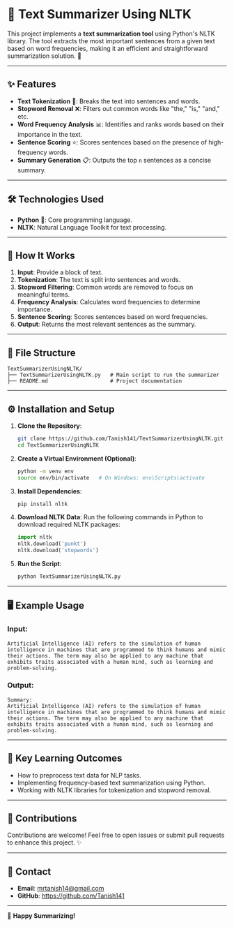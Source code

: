 # 📜 Text Summarizer Using NLTK

This project implements a **text summarization tool** using Python's NLTK library. The tool extracts the most important sentences from a given text based on word frequencies, making it an efficient and straightforward summarization solution. 🚀

---

## ✨ Features

- **Text Tokenization** 📝: Breaks the text into sentences and words.
- **Stopword Removal** ❌: Filters out common words like "the," "is," "and," etc.
- **Word Frequency Analysis** 📊: Identifies and ranks words based on their importance in the text.
- **Sentence Scoring** ⭐: Scores sentences based on the presence of high-frequency words.
- **Summary Generation** 📋: Outputs the top `n` sentences as a concise summary.

---

## 🛠️ Technologies Used

- **Python** 🐍: Core programming language.
- **NLTK**: Natural Language Toolkit for text processing.

---

## 🚀 How It Works

1. **Input**: Provide a block of text.
2. **Tokenization**: The text is split into sentences and words.
3. **Stopword Filtering**: Common words are removed to focus on meaningful terms.
4. **Frequency Analysis**: Calculates word frequencies to determine importance.
5. **Sentence Scoring**: Scores sentences based on word frequencies.
6. **Output**: Returns the most relevant sentences as the summary.

---

## 📂 File Structure

```
TextSummarizerUsingNLTK/
├── TextSummarizerUsingNLTK.py   # Main script to run the summarizer
├── README.md                    # Project documentation
```

---

## ⚙️ Installation and Setup

1. **Clone the Repository**:
   ```bash
   git clone https://github.com/Tanish141/TextSummarizerUsingNLTK.git
   cd TextSummarizerUsingNLTK
   ```

2. **Create a Virtual Environment (Optional)**:
   ```bash
   python -m venv env
   source env/bin/activate   # On Windows: env\Scripts\activate
   ```

3. **Install Dependencies**:
   ```bash
   pip install nltk
   ```

4. **Download NLTK Data**:
   Run the following commands in Python to download required NLTK packages:
   ```python
   import nltk
   nltk.download('punkt')
   nltk.download('stopwords')
   ```

5. **Run the Script**:
   ```bash
   python TextSummarizerUsingNLTK.py
   ```

---

## 🖥️ Example Usage

### Input:
```plaintext
Artificial Intelligence (AI) refers to the simulation of human intelligence in machines that are programmed to think humans and mimic their actions. The term may also be applied to any machine that exhibits traits associated with a human mind, such as learning and problem-solving.
```

### Output:
```plaintext
Summary:
Artificial Intelligence (AI) refers to the simulation of human intelligence in machines that are programmed to think humans and mimic their actions. The term may also be applied to any machine that exhibits traits associated with a human mind, such as learning and problem-solving.
```

---

## 🌟 Key Learning Outcomes

- How to preprocess text data for NLP tasks.
- Implementing frequency-based text summarization using Python.
- Working with NLTK libraries for tokenization and stopword removal.

---

## 🤝 Contributions

Contributions are welcome! Feel free to open issues or submit pull requests to enhance this project. ✨

---

## 📧 Contact

- **Email**: mrtanish14@gmail.com
- **GitHub**: https://github.com/Tanish141

---

🎉 **Happy Summarizing!**

